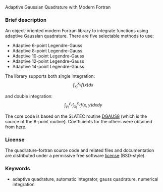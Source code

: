Adaptive Gaussian Quadrature with Modern Fortran

### Brief description

An object-oriented modern Fortran library to integrate functions using adaptive Gaussian quadrature. There are five selectable methods to use:
* Adaptive 6-point Legendre-Gauss
* Adaptive 8-point Legendre-Gauss
* Adaptive 10-point Legendre-Gauss
* Adaptive 12-point Legendre-Gauss
* Adaptive 14-point Legendre-Gauss

The library supports both single integration:
    $$\int_{x_l}^{x_u}  f(x) dx$$

and double integration:
    $$\int_{y_l}^{y_u} \int_{x_l}^{x_u} f(x,y) dx dy$$

The core code is based on the SLATEC routine [DGAUS8](http://www.netlib.org/slatec/src/dgaus8.f) (which is the source of the 8-point routine). Coefficients for the others were obtained from [here](http://processingjs.nihongoresources.com/bezierinfo/legendre-gauss-values.php).

### License

The quadrature-fortran source code and related files and documentation are distributed under a permissive free software [license](https://github.com/jacobwilliams/quadrature-module/blob/master/LICENSE) (BSD-style).

### Keywords

* adaptive quadrature, automatic integrator, gauss quadrature, numerical integration
